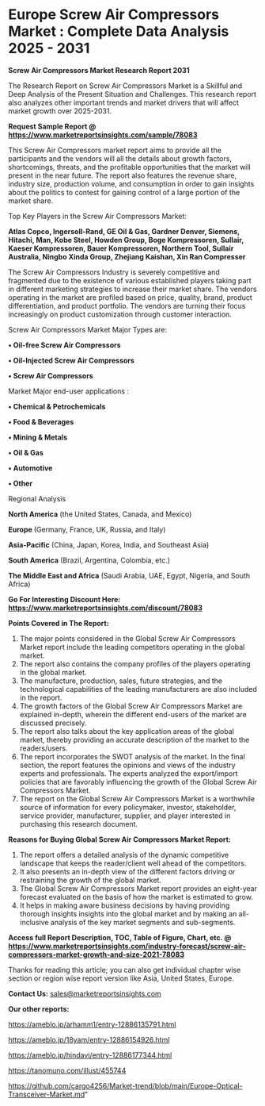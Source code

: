 # Europe Screw Air Compressors Market : Complete Data Analysis 2025 - 2031

<strong>Screw Air Compressors Market Research Report 2031</strong>

The Research Report on Screw Air Compressors Market is a Skillful and Deep Analysis of the Present Situation and Challenges. This research report also analyzes other important trends and market drivers that will affect market growth over 2025-2031.

<strong>Request Sample Report @ <a href=https://www.marketreportsinsights.com/sample/78083>https://www.marketreportsinsights.com/sample/78083</a></strong>

This Screw Air Compressors market report aims to provide all the participants and the vendors will all the details about growth factors, shortcomings, threats, and the profitable opportunities that the market will present in the near future. The report also features the revenue share, industry size, production volume, and consumption in order to gain insights about the politics to contest for gaining control of a large portion of the market share.

Top Key Players in the Screw Air Compressors Market:

<strong>Atlas Copco, Ingersoll-Rand, GE Oil & Gas, Gardner Denver, Siemens, Hitachi, Man, Kobe Steel, Howden Group, Boge Kompressoren, Sullair, Kaeser Kompressoren, Bauer Kompressoren, Northern Tool, Sullair Australia, Ningbo Xinda Group, Zhejiang Kaishan, Xin Ran Compresser</strong>

The Screw Air Compressors Industry is severely competitive and fragmented due to the existence of various established players taking part in different marketing strategies to increase their market share. The vendors operating in the market are profiled based on price, quality, brand, product differentiation, and product portfolio. The vendors are turning their focus increasingly on product customization through customer interaction.

Screw Air Compressors Market Major Types are:

<strong>• Oil-free Screw Air Compressors

• Oil-Injected Screw Air Compressors

• Screw Air Compressors</strong>

Market Major end-user applications :

<strong>• Chemical & Petrochemicals

• Food & Beverages

• Mining & Metals

• Oil & Gas

• Automotive

• Other</strong>

Regional Analysis

</u><strong><b>North America</b></strong> (the United States, Canada, and Mexico)

<strong><b>Europe </b></strong>(Germany, France, UK, Russia, and Italy)

<strong><b>Asia-Pacific</b></strong> (China, Japan, Korea, India, and Southeast Asia)

<strong><b>South America</b></strong> (Brazil, Argentina, Colombia, etc.)

<strong><b>The Middle East and Africa</b></strong> (Saudi Arabia, UAE, Egypt, Nigeria, and South Africa)

<strong>Go For Interesting Discount Here: <a href=https://www.marketreportsinsights.com/discount/78083>https://www.marketreportsinsights.com/discount/78083</a></strong>

<strong>Points Covered in The Report:</strong>
<ol>
  <li>The major points considered in the Global Screw Air Compressors Market report include the leading competitors operating in the global market.</li>
  <li>The report also contains the company profiles of the players operating in the global market.</li>
  <li>The manufacture, production, sales, future strategies, and the technological capabilities of the leading manufacturers are also included in the report.</li>
  <li>The growth factors of the Global Screw Air Compressors Market are explained in-depth, wherein the different end-users of the market are discussed precisely.</li>
  <li>The report also talks about the key application areas of the global market, thereby providing an accurate description of the market to the readers/users.</li>
  <li>The report incorporates the SWOT analysis of the market. In the final section, the report features the opinions and views of the industry experts and professionals. The experts analyzed the export/import policies that are favorably influencing the growth of the Global Screw Air Compressors Market.</li>
  <li>The report on the Global Screw Air Compressors Market is a worthwhile source of information for every policymaker, investor, stakeholder, service provider, manufacturer, supplier, and player interested in purchasing this research document.</li>
</ol>
<strong>Reasons for Buying Global Screw Air Compressors Market Report:</strong>

<ol>
  <li>The report offers a detailed analysis of the dynamic competitive landscape that keeps the reader/client well ahead of the competitors.</li>
  <li>It also presents an in-depth view of the different factors driving or restraining the growth of the global market.</li>
  <li>The Global Screw Air Compressors Market report provides an eight-year forecast evaluated on the basis of how the market is estimated to grow.</li>
  <li>It helps in making aware business decisions by having providing thorough insights insights into the global market and by making an all-inclusive analysis of the key market segments and sub-segments.</li>
</ol>
<strong>Access full Report Description, TOC, Table of Figure, Chart, etc. @ <a href=https://www.marketreportsinsights.com/industry-forecast/screw-air-compressors-market-growth-and-size-2021-78083>https://www.marketreportsinsights.com/industry-forecast/screw-air-compressors-market-growth-and-size-2021-78083</a></strong>


Thanks for reading this article; you can also get individual chapter wise section or region wise report version like Asia, United States, Europe.

<strong>Contact Us:</strong>
sales@marketreportsinsights.com

<strong>Our other reports:</strong>

<a href=https://ameblo.jp/arhamm1/entry-12886135791.html>https://ameblo.jp/arhamm1/entry-12886135791.html</a>

<a href=https://ameblo.jp/18yam/entry-12886154926.html>https://ameblo.jp/18yam/entry-12886154926.html</a>

<a href=https://ameblo.jp/hindavi/entry-12886177344.html>https://ameblo.jp/hindavi/entry-12886177344.html</a>

<a href=https://tanomuno.com/illust/455744>https://tanomuno.com/illust/455744</a>

<a href=https://github.com/cargo4256/Market-trend/blob/main/Europe-Optical-Transceiver-Market.md>https://github.com/cargo4256/Market-trend/blob/main/Europe-Optical-Transceiver-Market.md</a>"
